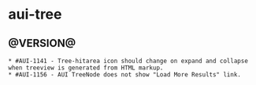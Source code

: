 aui-tree
========

@VERSION@
------

	* #AUI-1141 - Tree-hitarea icon should change on expand and collapse when treeview is generated from HTML markup.
	* #AUI-1156 - AUI TreeNode does not show "Load More Results" link.
